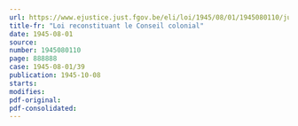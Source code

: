 ```yaml
---
url: https://www.ejustice.just.fgov.be/eli/loi/1945/08/01/1945080110/justel
title-fr: "Loi reconstituant le Conseil colonial"
date: 1945-08-01
source:
number: 1945080110
page: 888888
case: 1945-08-01/39
publication: 1945-10-08
starts:
modifies:
pdf-original:
pdf-consolidated:
---
```


